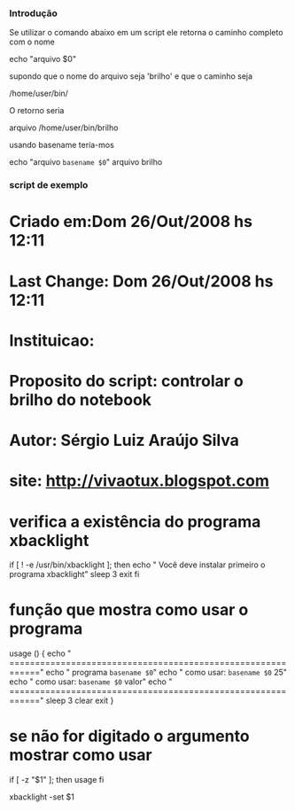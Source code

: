### Introdução
Se utilizar o comando abaixo em um script ele retorna o
caminho completo com o nome

 echo "arquivo $0"

supondo que o nome do arquivo seja 'brilho' e que
o caminho seja

 /home/user/bin/

O retorno seria

 arquivo /home/user/bin/brilho

usando basename tería-mos

  echo "arquivo `basename $0`"
  arquivo brilho

### script de exemplo

# Criado em:Dom 26/Out/2008 hs 12:11
# Last Change: Dom 26/Out/2008 hs 12:11
# Instituicao:
# Proposito do script: controlar o brilho do notebook
# Autor: Sérgio Luiz Araújo Silva
# site: http://vivaotux.blogspot.com

# verifica a existência do programa xbacklight
if [ ! -e /usr/bin/xbacklight ];
then
echo " Você deve instalar primeiro o programa xbacklight"
sleep 3
exit
fi

# função que mostra como usar o programa
usage () {
echo " ============================================================"
echo " programa `basename $0`"
echo " como usar: `basename $0` 25"
echo " como usar: `basename $0` valor"
echo " ============================================================"
sleep 3
clear
exit
}

# se não for digitado o argumento mostrar como usar
if [ -z "$1" ];
then
usage
fi

xbacklight -set $1

